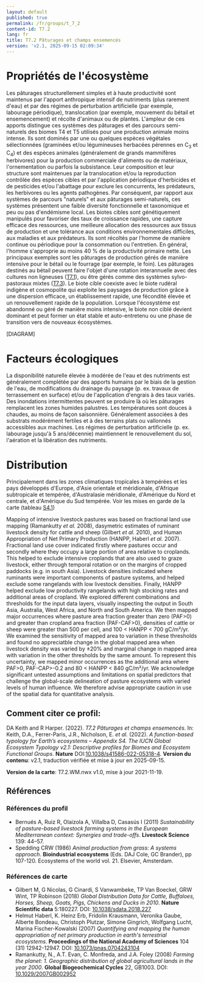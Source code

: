 ```yaml
---
layout: default
published: true
permalink: /fr/groups/t_7_2
content-id: T7.2
lang: fr
title: T7.2 Pâturages et champs ensemencés
version: 'v2.1, 2025-09-15 02:09:34'
---
```




# Propriétés de l'écosystème
 
Les pâturages structurellement simples et à haute productivité sont
maintenus par l\'apport anthropique intensif de nutriments (plus
rarement d\'eau) et par des régimes de perturbation artificielle (par
exemple, labourage périodique), translocation (par exemple, mouvement du
bétail et ensemencement) et récolte d\'animaux ou de plantes. L\'ampleur
de ces apports distingue ces systèmes des pâturages et des parcours
semi-naturels des biomes T4 et T5 utilisés pour une production animale
moins intense. Ils sont dominés par une ou quelques espèces végétales
sélectionnées (graminées et/ou légumineuses herbacées pérennes en C<sub>3</sub> et
C<sub>4</sub>) et des espèces animales (généralement de grands mammifères
herbivores) pour la production commerciale d\'aliments ou de matériaux,
l\'ornementation ou parfois la subsistance. Leur composition et leur
structure sont maintenues par la translocation et/ou la reproduction
contrôlée des espèces cibles et par l\'application périodique
d\'herbicides et de pesticides et/ou l\'abattage pour exclure les
concurrents, les prédateurs, les herbivores ou les agents pathogènes.
Par conséquent, par rapport aux systèmes de parcours \"naturels\" et aux
pâturages semi-naturels, ces systèmes présentent une faible diversité
fonctionnelle et taxonomique et peu ou pas d\'endémisme local. Les
biotes cibles sont génétiquement manipulés pour favoriser des taux de
croissance rapides, une capture efficace des ressources, une meilleure
allocation des ressources aux tissus de production et une tolérance aux
conditions environnementales difficiles, aux maladies et aux prédateurs.
Ils sont récoltés par l\'homme de manière continue ou périodique pour la
consommation ou l\'entretien. En général, l\'homme s\'approprie au moins
40 % de la productivité primaire nette. Les principaux exemples sont les
pâturages de production gérés de manière intensive pour le bétail ou le
fourrage (par exemple, le foin). Les pâturages destinés au bétail
peuvent faire l\'objet d\'une rotation interannuelle avec des cultures
non ligneuses ([T7.1](/explore/groups/T7.1)), ou être gérés comme des systèmes sylvo-pastoraux
mixtes ([T7.3](/explore/groups/T7.3)). Le biote cible coexiste avec le biote rudéral indigène et
cosmopolite qui exploite les paysages de production grâce à une
dispersion efficace, un établissement rapide, une fécondité élevée et un
renouvellement rapide de la population. Lorsque l\'écosystème est
abandonné ou géré de manière moins intensive, le biote non ciblé devient
dominant et peut former un état stable et auto-entretenu ou une phase de
transition vers de nouveaux écosystèmes.

[DIAGRAM]

# Facteurs écologiques
 
La disponibilité naturelle élevée à modérée de l\'eau et des nutriments
est généralement complétée par des apports humains par le biais de la
gestion de l\'eau, de modifications du drainage du paysage (p. ex.
travaux de terrassement en surface) et/ou de l\'application d\'engrais à
des taux variés. Des inondations intermittentes peuvent se produire là
où les pâturages remplacent les zones humides palustres. Les
températures sont douces à chaudes, au moins de façon saisonnière.
Généralement associées à des substrats modérément fertiles et à des
terrains plats ou vallonnés accessibles aux machines. Les régimes de
perturbation artificielle (p. ex. labourage jusqu\'à 5 ans/décennie)
maintiennent le renouvellement du sol, l\'aération et la libération des
nutriments.
 
# Distribution
 
Principalement dans les zones climatiques tropicales à tempérées et les
pays développés d\'Europe, d\'Asie orientale et méridionale, d\'Afrique
subtropicale et tempérée, d\'Australasie méridionale, d\'Amérique du
Nord et centrale, et d\'Amérique du Sud tempérée. Voir les mises en
garde de la carte (tableau [S4.1](/explore/groups/S4.1))

Mapping of intensive livestock pastures was based on fractional land use mapping (Ramankutty _et al._ 2008), dasymetric estimates of ruminant livestock density for cattle and sheep (Gilbert _et al._ 2010), and Human Appropriation of Net Primary Production (HANPP, Haberl _et al._ 2007). Fractional land use cover indicated firstly where pastures occur and secondly where they occupy a large portion of area relative to croplands. This helped to exclude intensive croplands that are also used to graze livestock, either through temporal rotation or on the margins of cropped paddocks (e.g. in south Asia). Livestock densities indicated where ruminants were important components of pasture systems, and helped exclude some rangelands with low livestock densities. Finally, HANPP helped exclude low productivity rangelands with high stocking rates and additional areas of cropland. We explored different combinations and thresholds for the input data layers, visually inspecting the output in South Asia, Australia, West Africa, and North and South America. We then mapped major occurrences where pasture area fraction greater than zero (PAF>0) and greater than cropland area fraction (PAF-CAF>0), densities of cattle or sheep were greater than 500 per cell, and 100 < HANPP < 700 gC/m²/yr. We examined the sensitivity of mapped area to variation in these thresholds and found no appreciatble change in the global mapped area when livestock density was varied by ±20% and marginal change in mapped area with variation in the other thresholds by the same amount. To represent this uncertainty, we mapped minor occurrences as the additional area where PAF>0, PAF-CAP>-0.2 and 80 < HANPP < 840 gC/m²/yr. We acknowledge significant untested assumptions and limitations on spatial predictors that challenge the global-scale delineation of pasture ecosystems with varied levels of human influence. We therefore advise appropriate caution in use of the spatial data for quantitative analysis.

## Comment citer ce profil:

DA Keith and R Harper. (2022). *T7.2 Pâturages et champs ensemencés*. In: Keith, D.A., Ferrer-Paris, J.R., Nicholson, E. *et al.* (2022). *A function-based typology for Earth’s ecosystems – Appendix S4. The IUCN Global Ecosystem Typology v2.1: Descriptive profiles for Biomes and Ecosystem Functional Groups*. **Nature** DOI:[10.1038/s41586-022-05318-4](https://doi.org/10.1038/s41586-022-05318-4).
**Version du contenu**: v2.1, traduction vérifiée et mise à jour en 2025-09-15.

**Version de la carte**: T7.2.WM.nwx v1.0, mise à jour 2021-11-19.

## Références

### Références du profil

* Bernués A, Ruiz R, Olaizola A, Villalba D, Casasús I  (2011) *Sustainability of pasture-based livestock farming systems in the European Mediterranean context: Synergies and trade-offs*. **Livestock Science** 139: 44–57.
* Spedding CRW  (1986) *Animal production from grass: A systems approach*. **Bioindustrial ecosystems** (Eds. DAJ Cole, GC Brander), pp 107-120. Ecosystems of the world vol. 21. Elsevier, Amsterdam.

### Références de carte
* Gilbert M, G Nicolas, G Cinardi, S Vanwambeke, TP Van Boeckel, GRW Wint, TP Robinson  (2018) *Global Distribution Data for Cattle, Buffaloes, Horses, Sheep, Goats, Pigs, Chickens and Ducks in 2010*. **Nature Scientific data** 5:180227. DOI: [10.1038/sdata.2018.227](http://doi.org/10.1038/sdata.2018.227)
* Helmut Haberl, K. Heinz Erb, Fridolin Krausmann, Veronika Gaube, Alberte Bondeau, Christoph Plutzar, Simone Gingrich, Wolfgang Lucht, Marina Fischer-Kowalski (2007) *Quantifying and mapping the human appropriation of net primary production in earth's terrestrial ecosystems*. **Proceedings of the National Academy of Sciences** 104 (31) 12942-12947. DOI: [10.1073/pnas.0704243104](http://doi.org/10.1073/pnas.0704243104)
* Ramankutty, N., A.T. Evan, C. Monfreda, and J.A. Foley (2008) *Farming the planet: 1. Geographic distribution of global agricultural lands in the year 2000*. **Global Biogeochemical Cycles** 22, GB1003. DOI: [10.1029/2007GB002952](http://doi.org/10.1029/2007GB002952)

